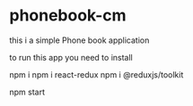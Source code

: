 # phonebook-cm
 
this i a simple Phone book application 

to run this app you need to install 

npm i 
npm i react-redux
npm i @reduxjs/toolkit

npm start 

<!--  
 the app is not finished yet to edit contacts, it can store them list them and delete them for the moment 
-->
